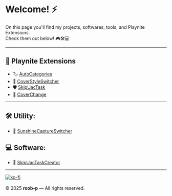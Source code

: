 # Welcome! ⚡ 

On this page you'll find my projects, softwares, tools, and Playnite Extensions.  
Check them out below! 🎮🛠️💻  

---

## 🧩 Playnite Extensions
- 🏷️ [AutoCategories](https://roob-p.github.io/AutoCategories-PlayniteExtension/)
- 🎨 [CoverStyleSwitcher](https://roob-p.github.io/CoverStyleSwitcher-PlayniteExtension/)
- 🛡️ [SkipUacTask](https://roob-p.github.io/SkipUacTask-PlayniteExtension/)
- 📀 [CoverChange](https://roob-p.github.io/CoverChange-PlayniteExtension/)

---

## 🛠️ Utility:
- 🔄 [SunshineCaptureSwitcher](https://roob-p.github.io/SunshineCaptureSwitcher/)

## 💻 Software:
- 🚀 [SkipUacTaskCreator](https://roob-p.github.io/SkipUacTaskCreator/)


---

[![ko-fi](https://ko-fi.com/img/githubbutton_sm.svg)](https://ko-fi.com/E1E214R1KB)  
&nbsp;  
&copy; 2025 **roob-p** — All rights reserved.
